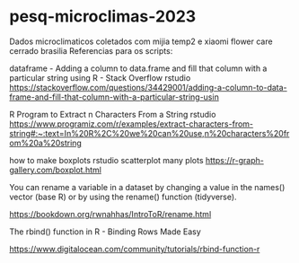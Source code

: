 # pesq-microclimas-2023
Dados microclimaticos coletados com mijia temp2 e xiaomi flower care cerrado brasilia
Referencias para os scripts:

dataframe - Adding a column to data.frame and fill that column with a particular string using R - Stack Overflow rstudio
https://stackoverflow.com/questions/34429001/adding-a-column-to-data-frame-and-fill-that-column-with-a-particular-string-usin

R Program to Extract n Characters From a String rstudio
https://www.programiz.com/r/examples/extract-characters-from-string#:~:text=In%20R%2C%20we%20can%20use,n%20characters%20from%20a%20string

how to make boxplots rstudio scatterplot many plots
https://r-graph-gallery.com/boxplot.html

You can rename a variable in a dataset by changing a value in the names() vector (base R) or by using the rename() function (tidyverse).

https://bookdown.org/rwnahhas/IntroToR/rename.html

The rbind() function in R - Binding Rows Made Easy

[
](https://www.digitalocean.com/community/tutorials/rbind-function-r)https://www.digitalocean.com/community/tutorials/rbind-function-r

